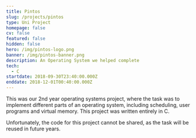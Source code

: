 ```yaml
---
title: Pintos
slug: /projects/pintos
type: Uni Project
homepage: false
cv: false
featured: false
hidden: false
hero: /img/pintos-logo.png
banner: /img/pintos-banner.png
description: An Operating System we helped complete
tech:
  - C
startdate: 2018-09-30T23:40:00.000Z
enddate: 2018-12-01T00:40:00.000Z
---
```


This was our 2nd year operating systems project, where the task was to implement different parts of an operating system, including scheduling, user programs and virtual memory. This project was written entirely in C.

Unfortunately, the code for this project cannot be shared, as the task will be reused in future years.
